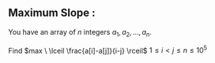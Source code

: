 ## Maximum Slope :

You have an array of $n$ integers $a_1,a_2,…,a_n$. 

Find $max \ \lceil \frac{a[i]-a[j]}{i-j}  \rceil$  $1 \le i < j \le n \le 10^5$
